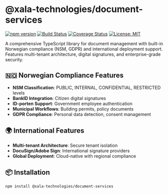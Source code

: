 # @xala-technologies/document-services

[![npm version](https://badge.fury.io/js/%40xala-technologies%2Fdocument-services.svg)](https://badge.fury.io/js/%40xala-technologies%2Fdocument-services)
[![Build Status](https://github.com/xala-technologies/document-services/workflows/CI/badge.svg)](https://github.com/xala-technologies/document-services/actions)
[![Coverage Status](https://coveralls.io/repos/github/xala-technologies/document-services/badge.svg?branch=main)](https://coveralls.io/github/xala-technologies/document-services?branch=main)
[![License: MIT](https://img.shields.io/badge/License-MIT-yellow.svg)](https://opensource.org/licenses/MIT)

A comprehensive TypeScript library for document management with built-in Norwegian compliance (NSM, GDPR) and international deployment support. Features multi-tenant architecture, digital signatures, and enterprise-grade security.

## 🇳🇴 Norwegian Compliance Features

- **NSM Classification**: PUBLIC, INTERNAL, CONFIDENTIAL, RESTRICTED levels
- **BankID Integration**: Citizen digital signatures
- **ID-porten Support**: Government employee authentication  
- **Municipal Workflows**: Building permits, policy documents
- **GDPR Compliance**: Personal data detection, consent management

## 🌍 International Features

- **Multi-tenant Architecture**: Secure tenant isolation
- **DocuSign/Adobe Sign**: International signature providers
- **Global Deployment**: Cloud-native with regional compliance

## 📦 Installation

```bash
npm install @xala-technologies/document-services
